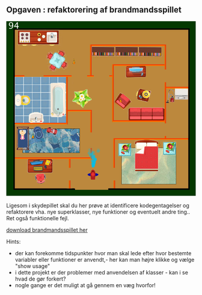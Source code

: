 ## Opgaven : refaktorering af brandmandsspillet

![brandmandsspillet](brandspil.png)

Ligesom i skydepillet skal du her prøve at identificere kodegentagelser og refaktorere vha. nye superklasser, nye funktioner og eventuelt andre ting..
Ret også funktionelle fejl.

[download brandmandsspillet her](eksamen_KLMVVBI.zip)

Hints:
- der kan forekomme tidspunkter hvor man skal lede efter hvor bestemte variabler eller funktioner er anvendt,- her kan man højre klikke og vælge "show usage"
- i dette projekt er der problemer med anvendelsen af klasser - kan i se hvad de gør forkert?
- nogle gange er det muligt at gå gennem en væg hvorfor!